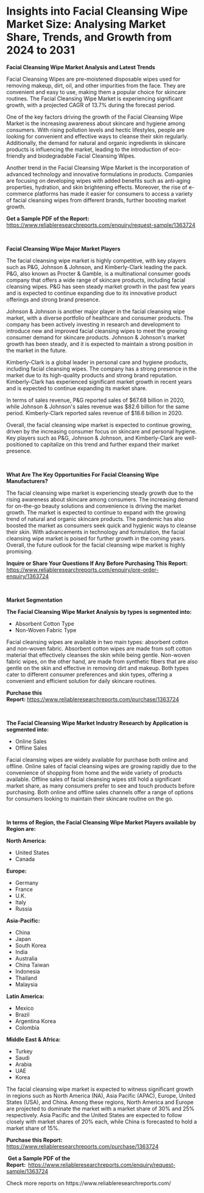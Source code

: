 <p><h1>Insights into Facial Cleansing Wipe Market Size: Analysing Market Share, Trends, and Growth from 2024 to 2031</h1></p><p><strong>Facial Cleansing Wipe Market Analysis and Latest Trends</strong></p>
<p><p>Facial Cleansing Wipes are pre-moistened disposable wipes used for removing makeup, dirt, oil, and other impurities from the face. They are convenient and easy to use, making them a popular choice for skincare routines. The Facial Cleansing Wipe Market is experiencing significant growth, with a projected CAGR of 13.7% during the forecast period. </p><p>One of the key factors driving the growth of the Facial Cleansing Wipe Market is the increasing awareness about skincare and hygiene among consumers. With rising pollution levels and hectic lifestyles, people are looking for convenient and effective ways to cleanse their skin regularly. Additionally, the demand for natural and organic ingredients in skincare products is influencing the market, leading to the introduction of eco-friendly and biodegradable Facial Cleansing Wipes.</p><p>Another trend in the Facial Cleansing Wipe Market is the incorporation of advanced technology and innovative formulations in products. Companies are focusing on developing wipes with added benefits such as anti-aging properties, hydration, and skin brightening effects. Moreover, the rise of e-commerce platforms has made it easier for consumers to access a variety of facial cleansing wipes from different brands, further boosting market growth.</p></p>
<p><strong>Get a Sample PDF of the Report:&nbsp;</strong> <a href="https://www.reliableresearchreports.com/enquiry/request-sample/1363724">https://www.reliableresearchreports.com/enquiry/request-sample/1363724</a></p>
<p>&nbsp;</p>
<p><strong>Facial Cleansing Wipe Major Market Players</strong></p>
<p><p>The facial cleansing wipe market is highly competitive, with key players such as P&G, Johnson & Johnson, and Kimberly-Clark leading the pack. P&G, also known as Procter & Gamble, is a multinational consumer goods company that offers a wide range of skincare products, including facial cleansing wipes. P&G has seen steady market growth in the past few years and is expected to continue expanding due to its innovative product offerings and strong brand presence.</p><p>Johnson & Johnson is another major player in the facial cleansing wipe market, with a diverse portfolio of healthcare and consumer products. The company has been actively investing in research and development to introduce new and improved facial cleansing wipes to meet the growing consumer demand for skincare products. Johnson & Johnson's market growth has been steady, and it is expected to maintain a strong position in the market in the future.</p><p>Kimberly-Clark is a global leader in personal care and hygiene products, including facial cleansing wipes. The company has a strong presence in the market due to its high-quality products and strong brand reputation. Kimberly-Clark has experienced significant market growth in recent years and is expected to continue expanding its market share.</p><p>In terms of sales revenue, P&G reported sales of $67.68 billion in 2020, while Johnson & Johnson's sales revenue was $82.6 billion for the same period. Kimberly-Clark reported sales revenue of $18.6 billion in 2020.</p><p>Overall, the facial cleansing wipe market is expected to continue growing, driven by the increasing consumer focus on skincare and personal hygiene. Key players such as P&G, Johnson & Johnson, and Kimberly-Clark are well-positioned to capitalize on this trend and further expand their market presence.</p></p>
<p>&nbsp;</p>
<p><strong>What Are The Key Opportunities For Facial Cleansing Wipe Manufacturers?</strong></p>
<p><p>The facial cleansing wipe market is experiencing steady growth due to the rising awareness about skincare among consumers. The increasing demand for on-the-go beauty solutions and convenience is driving the market growth. The market is expected to continue to expand with the growing trend of natural and organic skincare products. The pandemic has also boosted the market as consumers seek quick and hygienic ways to cleanse their skin. With advancements in technology and formulation, the facial cleansing wipe market is poised for further growth in the coming years. Overall, the future outlook for the facial cleansing wipe market is highly promising.</p></p>
<p><strong>Inquire or Share Your Questions If Any Before Purchasing This Report:</strong> <a href="https://www.reliableresearchreports.com/enquiry/pre-order-enquiry/1363724">https://www.reliableresearchreports.com/enquiry/pre-order-enquiry/1363724</a></p>
<p>&nbsp;</p>
<p><strong>Market Segmentation</strong></p>
<p><strong>The Facial Cleansing Wipe Market Analysis by types is segmented into:</strong></p>
<p><ul><li>Absorbent Cotton Type</li><li>Non-Woven Fabric Type</li></ul></p>
<p><p>Facial cleansing wipes are available in two main types: absorbent cotton and non-woven fabric. Absorbent cotton wipes are made from soft cotton material that effectively cleanses the skin while being gentle. Non-woven fabric wipes, on the other hand, are made from synthetic fibers that are also gentle on the skin and effective in removing dirt and makeup. Both types cater to different consumer preferences and skin types, offering a convenient and efficient solution for daily skincare routines.</p></p>
<p><strong>Purchase this Report:&nbsp;</strong><a href="https://www.reliableresearchreports.com/purchase/1363724">https://www.reliableresearchreports.com/purchase/1363724</a></p>
<p>&nbsp;</p>
<p><strong>The Facial Cleansing Wipe Market Industry Research by Application is segmented into:</strong></p>
<p><ul><li>Online Sales</li><li>Offline Sales</li></ul></p>
<p><p>Facial cleansing wipes are widely available for purchase both online and offline. Online sales of facial cleansing wipes are growing rapidly due to the convenience of shopping from home and the wide variety of products available. Offline sales of facial cleansing wipes still hold a significant market share, as many consumers prefer to see and touch products before purchasing. Both online and offline sales channels offer a range of options for consumers looking to maintain their skincare routine on the go.</p></p>
<p>&nbsp;</p>
<p><strong>In terms of Region, the Facial Cleansing Wipe Market Players available by Region are:</strong></p>
<p>
    <p> <strong> North America: </strong>
        <ul>
            <li>United States</li>
            <li>Canada</li>
        </ul>
        </p> 
    <p> <strong> Europe: </strong>
        <ul>
            <li>Germany</li>
            <li>France</li>
            <li>U.K.</li>
            <li>Italy</li>
            <li>Russia</li>
        </ul>
        </p> 
    <p> <strong> Asia-Pacific: </strong>
        <ul>
            <li>China</li>
            <li>Japan</li>
            <li>South Korea</li>
            <li>India</li>
            <li>Australia</li>
            <li>China Taiwan</li>
            <li>Indonesia</li>
            <li>Thailand</li>
            <li>Malaysia</li>
        </ul>
        </p> 
    <p> <strong> Latin America: </strong>
        <ul>
            <li>Mexico</li>
            <li>Brazil</li>
            <li>Argentina Korea</li>
            <li>Colombia</li>
        </ul>
        </p> 
    <p> <strong> Middle East & Africa: </strong>
        <ul>
            <li>Turkey</li>
            <li>Saudi</li>
            <li>Arabia</li>
            <li>UAE</li>
            <li>Korea</li>
        </ul>
    </p>
    </p>
<p><p>The facial cleansing wipe market is expected to witness significant growth in regions such as North America (NA), Asia Pacific (APAC), Europe, United States (USA), and China. Among these regions, North America and Europe are projected to dominate the market with a market share of 30% and 25% respectively. Asia Pacific and the United States are expected to follow closely with market shares of 20% each, while China is forecasted to hold a market share of 15%.</p></p>
<p><strong>Purchase this Report: </strong><a href="https://www.reliableresearchreports.com/purchase/1363724">https://www.reliableresearchreports.com/purchase/1363724</a></p>
<p>&nbsp;<strong>Get a Sample PDF of the Report:&nbsp;&nbsp;</strong><a href="https://www.reliableresearchreports.com/enquiry/request-sample/1363724">https://www.reliableresearchreports.com/enquiry/request-sample/1363724</a></p>
<p><strong></strong></p>
<p>Check more reports on https://www.reliableresearchreports.com/</p>
